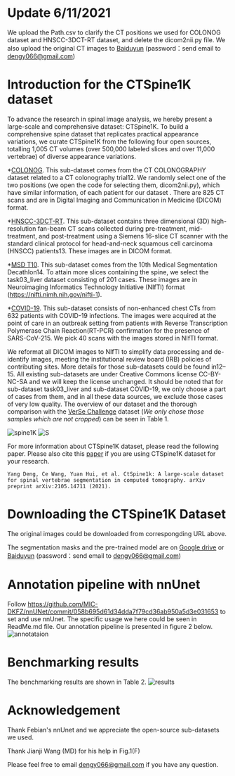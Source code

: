 # Update 6/11/2021
We upload the Path.csv to clarify the CT positions we used for COLONOG dataset and HNSCC-3DCT-RT dataset, and delete the dicom2nii.py file. We also upload the original CT images to [Baiduyun](https://pan.baidu.com/s/10oF_QMKt1RbEK4NyEasEXQ) (password：send email to dengy066@gmail.com)

# Introduction for the CTSpine1K dataset
To advance the research in spinal image analysis, we hereby present a large-scale and comprehensive dataset: CTSpine1K.
To build a comprehensive spine dataset that replicates practical appearance variations, we curate CTSpine1K from the following four open sources, totalling 1,005 CT volumes (over 500,000 labeled slices and over 11,000 vertebrae) of diverse appearance variations. 

*[COLONOG](https://wiki.cancerimagingarchive.net/display/Public/CT+COLONOGRAPHY). This sub-dataset comes from the CT COLONOGRAPHY dataset related to a CT colonography trial12. We randomly select one of the two positions (we open the code for selecting them, dicom2nii.py), which have similar information, of each patient for our dataset . There are 825 CT scans and are in Digital Imaging and Communication in Medicine (DICOM) format.

*[HNSCC-3DCT-RT](https://wiki.cancerimagingarchive.net/pages/viewpage.action?pageId=39879146). This sub-dataset contains three dimensional (3D) high-resolution fan-beam CT scans collected during
pre-treatment, mid-treatment, and post-treatment using a Siemens 16-slice CT scanner with the standard clinical protocol for head-and-neck squamous cell carcinoma (HNSCC) patients13. These images are in DICOM format.

*[MSD T10](https://drive.google.com/file/d/1jyVGUGyxKBXV6_9ivuZapQS8eUJXCIpu/view?usp=sharing). This sub-dataset comes from the 10th Medical Segmentation Decathlon14. To attain more slices containing the
spine, we select the task03_liver dataset consisting of 201 cases. These images are in Neuroimaging Informatics Technology
Initiative (NIfTI) format (https://nifti.nimh.nih.gov/nifti-1).

*[COVID-19](https://wiki.cancerimagingarchive.net/display/Public/CT+Images+in+COVID-19). This sub-dataset consists of non-enhanced chest CTs from 632 patients with COVID-19 infections. The images were acquired at the point of care in an outbreak setting from patients with Reverse Transcription Polymerase Chain Reaction(RT-PCR) confirmation for the presence of SARS-CoV-215. We pick 40 scans with the images stored in NIfTI format.

We reformat all DICOM images to NIfTI to simplify data processing and de-identify images, meeting the institutional
review board (IRB) policies of contributing sites. More details for those sub-datasets could be found in12–15. All existing sub-datasets are under Creative Commons license CC-BY-NC-SA and we will keep the license unchanged. It should be noted that for sub-dataset task03_liver and sub-dataset COVID-19, we only choose a part of cases from them, and in all these data sources, we exclude those cases of very low quality. The overview of our dataset and the thorough comparison with the [VerSe Challenge](https://verse2020.grand-challenge.org/) dataset (*We only chose those samples which are not cropped*) can be seen in Table 1.

![spine1K](https://user-images.githubusercontent.com/54644867/118909650-e88f5b80-b955-11eb-8a60-e1831a495c99.PNG)
![S](https://user-images.githubusercontent.com/54644867/121297216-91612300-c924-11eb-9313-68f4d1b88d5b.PNG)


For more information about CTSpine1K dataset, please read the following paper. Please also cite this [paper](https://arxiv.org/abs/2105.14711) if you are using CTSpine1K dataset for your research.

```
Yang Deng, Ce Wang, Yuan Hui, et al. CtSpine1k: A large-scale dataset for spinal vertebrae segmentation in computed tomography. arXiv preprint arXiv:2105.14711 (2021). 
```

# Downloading the CTSpine1K Dataset
The original images could be downloaded from correspongding URL above. 

The segmentation masks and the pre-trained model are on [Google drive](https://drive.google.com/drive/folders/12kFn2H0xsACqGN3S9lInqizVlbpjNwdj?usp=sharing) or [Baiduyun](https://pan.baidu.com/s/10oF_QMKt1RbEK4NyEasEXQ) (password：send email to dengy066@gmail.com) 


# Annotation pipeline with nnUnet
Follow https://github.com/MIC-DKFZ/nnUNet/commit/058b695d61d34dda7f79cd36ab950a5d3e031653 to set and use nnUnet. The specific usage we here could be seen in ReadMe.md file.  Our annotation pipeline is presented in figure 2 below.
![annotataion](https://user-images.githubusercontent.com/54644867/118924193-5431f280-b96f-11eb-851a-e58bdf152069.PNG)

# Benchmarking results
The benchmarking results are shown in Table 2.
![results](https://user-images.githubusercontent.com/54644867/118924388-9c511500-b96f-11eb-84c9-788234f66a2b.PNG)

# Acknowledgement
Thank Febian's nnUnet and we appreciate the open-source sub-datasets we used. 

Thank Jianji Wang (MD) for his help in Fig.1(F)
 
Please feel free to email dengy066@gmail.com if you have any question. 

